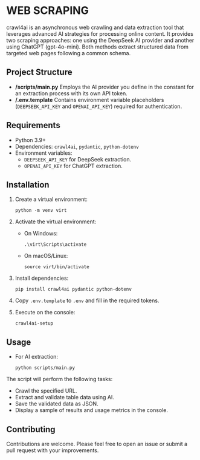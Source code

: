 # WEB SCRAPING

crawl4ai is an asynchronous web crawling and data extraction tool that leverages advanced AI strategies for processing online content. It provides two scraping approaches: one using the DeepSeek AI provider and another using ChatGPT (gpt-4o-mini). Both methods extract structured data from targeted web pages following a common schema.

## Project Structure

- **/scripts/main.py** Employs the AI provider you define in the constant for an extraction process with its own API token.
- **/.env.template**
  Contains environment variable placeholders (`DEEPSEEK_API_KEY` and `OPENAI_API_KEY`) required for authentication.

## Requirements

- Python 3.9+
- Dependencies: `crawl4ai`, `pydantic`, `python-dotenv`
- Environment variables:
  - `DEEPSEEK_API_KEY` for DeepSeek extraction.
  - `OPENAI_API_KEY` for ChatGPT extraction.

## Installation

1. Create a virtual environment:

   ```
   python -m venv virt
   ```
2. Activate the virtual environment:

   - On Windows:
     ```
     .\virt\Scripts\activate
     ```
   - On macOS/Linux:
     ```
     source virt/bin/activate
     ```
3. Install dependencies:

   ```
   pip install crawl4ai pydantic python-dotenv
   ```
4. Copy `.env.template` to `.env` and fill in the required tokens.
5. Execute on the console:

   ```
   crawl4ai-setup
   ```

## Usage

- For AI extraction:

  ```
  python scripts/main.py
  ```

The script will perform the following tasks:

- Crawl the specified URL.
- Extract and validate table data using AI.
- Save the validated data as JSON.
- Display a sample of results and usage metrics in the console.

## Contributing

Contributions are welcome. Please feel free to open an issue or submit a pull request with your improvements.
